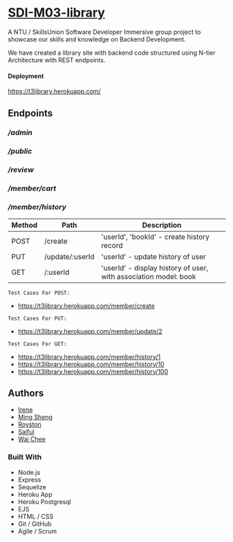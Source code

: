 # [SDI-M03-library](https://github.com/NTU-Team3/library/)

A NTU / SkillsUnion Software Developer Immersive group project to showcase our skills and knowledge on Backend Development.

We have created a library site with backend code structured using N-tier Architecture with REST endpoints.

#### Deployment

https://t3library.herokuapp.com/

## Endpoints

### _/admin_

### _/public_

### _/review_

### _/member/cart_

### _/member/history_

| Method | Path            | Description                                                      |
| ------ | --------------- | ---------------------------------------------------------------- |
| POST   | /create         | 'userId', 'bookId' - create history record                       |
| PUT    | /update/:userId | 'userId' - update history of user                                |
| GET    | /:userId        | 'userId' - display history of user, with association model: book |

```
Test Cases For POST:
```

- https://t3library.herokuapp.com/member/create

```
Test Cases For PUT:
```

- https://t3library.herokuapp.com/member/update/2

```
Test Cases For GET:
```

- https://t3library.herokuapp.com/member/history/1
- https://t3library.herokuapp.com/member/history/10
- https://t3library.herokuapp.com/member/history/100

## Authors

- [Irene](https://www.github.com/trainingresult6361)
- [Ming Sheng](https://www.github.com/kmings93)
- [Royston](https://www.github.com/roystonlau)
- [Saiful](https://www.github.com/saifu7bahri)
- [Wai Chee](https://www.github.com/swaichee)

### Built With

- Node.js
- Express
- Sequelize
- Heroku App
- Heroku Postgresql
- EJS
- HTML / CSS
- Git / GitHub
- Agile / Scrum
